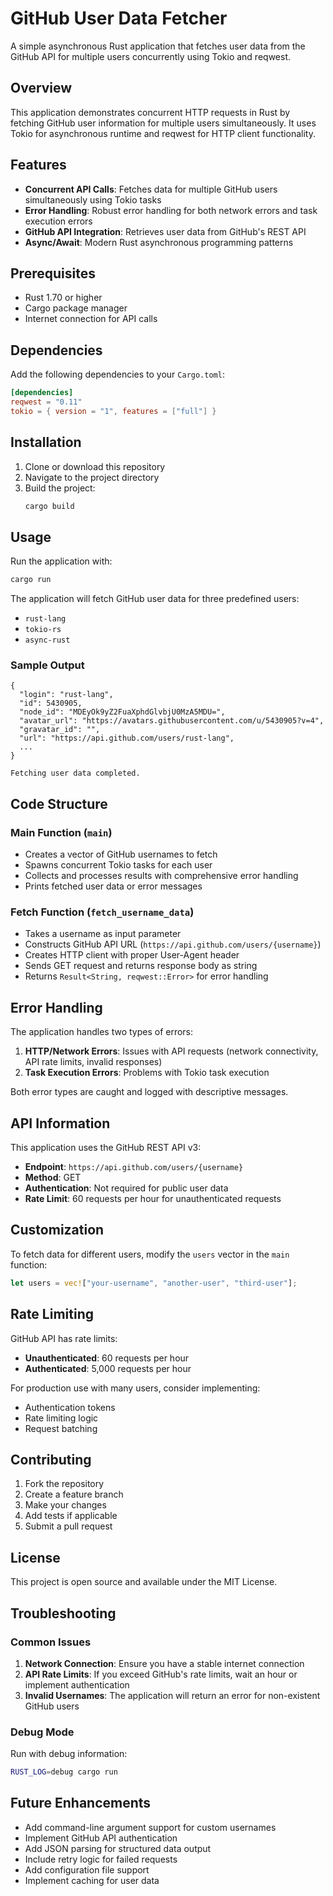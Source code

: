 # GitHub User Data Fetcher

A simple asynchronous Rust application that fetches user data from the GitHub API for multiple users concurrently using Tokio and reqwest.

## Overview

This application demonstrates concurrent HTTP requests in Rust by fetching GitHub user information for multiple users simultaneously. It uses Tokio for asynchronous runtime and reqwest for HTTP client functionality.

## Features

- **Concurrent API Calls**: Fetches data for multiple GitHub users simultaneously using Tokio tasks
- **Error Handling**: Robust error handling for both network errors and task execution errors
- **GitHub API Integration**: Retrieves user data from GitHub's REST API
- **Async/Await**: Modern Rust asynchronous programming patterns

## Prerequisites

- Rust 1.70 or higher
- Cargo package manager
- Internet connection for API calls

## Dependencies

Add the following dependencies to your `Cargo.toml`:

```toml
[dependencies]
reqwest = "0.11"
tokio = { version = "1", features = ["full"] }
```

## Installation

1. Clone or download this repository
2. Navigate to the project directory
3. Build the project:
   ```bash
   cargo build
   ```

## Usage

Run the application with:

```bash
cargo run
```

The application will fetch GitHub user data for three predefined users:

- `rust-lang`
- `tokio-rs`
- `async-rust`

### Sample Output

```
{
  "login": "rust-lang",
  "id": 5430905,
  "node_id": "MDEyOk9yZ2FuaXphdGlvbjU0MzA5MDU=",
  "avatar_url": "https://avatars.githubusercontent.com/u/5430905?v=4",
  "gravatar_id": "",
  "url": "https://api.github.com/users/rust-lang",
  ...
}

Fetching user data completed.
```

## Code Structure

### Main Function (`main`)

- Creates a vector of GitHub usernames to fetch
- Spawns concurrent Tokio tasks for each user
- Collects and processes results with comprehensive error handling
- Prints fetched user data or error messages

### Fetch Function (`fetch_username_data`)

- Takes a username as input parameter
- Constructs GitHub API URL (`https://api.github.com/users/{username}`)
- Creates HTTP client with proper User-Agent header
- Sends GET request and returns response body as string
- Returns `Result<String, reqwest::Error>` for error handling

## Error Handling

The application handles two types of errors:

1. **HTTP/Network Errors**: Issues with API requests (network connectivity, API rate limits, invalid responses)
2. **Task Execution Errors**: Problems with Tokio task execution

Both error types are caught and logged with descriptive messages.

## API Information

This application uses the GitHub REST API v3:

- **Endpoint**: `https://api.github.com/users/{username}`
- **Method**: GET
- **Authentication**: Not required for public user data
- **Rate Limit**: 60 requests per hour for unauthenticated requests

## Customization

To fetch data for different users, modify the `users` vector in the `main` function:

```rust
let users = vec!["your-username", "another-user", "third-user"];
```

## Rate Limiting

GitHub API has rate limits:

- **Unauthenticated**: 60 requests per hour
- **Authenticated**: 5,000 requests per hour

For production use with many users, consider implementing:

- Authentication tokens
- Rate limiting logic
- Request batching

## Contributing

1. Fork the repository
2. Create a feature branch
3. Make your changes
4. Add tests if applicable
5. Submit a pull request

## License

This project is open source and available under the MIT License.

## Troubleshooting

### Common Issues

1. **Network Connection**: Ensure you have a stable internet connection
2. **API Rate Limits**: If you exceed GitHub's rate limits, wait an hour or implement authentication
3. **Invalid Usernames**: The application will return an error for non-existent GitHub users

### Debug Mode

Run with debug information:

```bash
RUST_LOG=debug cargo run
```

## Future Enhancements

- Add command-line argument support for custom usernames
- Implement GitHub API authentication
- Add JSON parsing for structured data output
- Include retry logic for failed requests
- Add configuration file support
- Implement caching for user data

